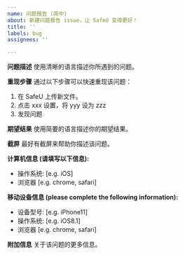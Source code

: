 ```yaml
---
name: 问题报告 (简中)
about: 新建问题报告 issue，让 SafeU 变得更好！
title: ''
labels: bug
assignees: ''

---
```


**问题描述**
使用清晰的语言描述你所遇到的问题。

**重现步骤**
通过以下步骤可以快速重现该问题：
1. 在 SafeU 上传新文件。
2. 点击 xxx 设置，将 yyy 设为 zzz
3. 发现问题


**期望结果**
使用简要的语言描述你的期望结果。

**截屏**
最好有截屏来帮助你描述该问题。

**计算机信息 (请填写以下信息):**
 - 操作系统: [e.g. iOS]
 - 浏览器 [e.g. chrome, safari]

**移动设备信息 (please complete the following information):**
 - 设备型号: [e.g. iPhone11]
 - 操作系统: [e.g. iOS8.1]
 - 浏览器 [e.g. chrome, safari]

**附加信息**
关于该问题的更多信息。
